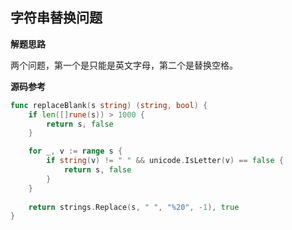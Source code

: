 ## 字符串替换问题

**解题思路**

两个问题，第一个是只能是英文字母，第二个是替换空格。

**源码参考**

```go
func replaceBlank(s string) (string, bool) {
	if len([]rune(s)) > 1000 {
		return s, false
	}

	for _, v := range s {
		if string(v) != " " && unicode.IsLetter(v) == false {
			return s, false
		}
	}
    
	return strings.Replace(s, " ", "%20", -1), true
}
```
